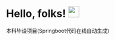 # Hello, folks! <img src="https://raw.githubusercontent.com/MartinHeinz/MartinHeinz/master/wave.gif" width="30px">
本科毕设项目(Springboot代码在线自动生成)
